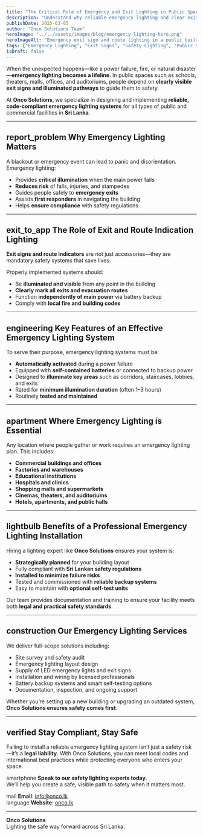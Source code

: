 ```yaml
---
title: "The Critical Role of Emergency and Exit Lighting in Public Spaces"
description: "Understand why reliable emergency lighting and clear exit signage are essential for safety and compliance in any venue."
publishDate: 2025-03-05
author: "Onco Solutions Team"
heroImage: "../../assets/images/blog/emergency-lighting-hero.png"
heroImageAlt: "Emergency exit sign and route lighting in a public building"
tags: ["Emergency Lighting", "Exit Signs", "Safety Lighting", "Public Spaces", "Compliance", "Onco Solutions"]
isDraft: false
---
```


When the unexpected happens—like a power failure, fire, or natural disaster—**emergency lighting becomes a lifeline**. In public spaces such as schools, theaters, malls, offices, and auditoriums, people depend on **clearly visible exit signs and illuminated pathways** to guide them to safety.

At **Onco Solutions**, we specialize in designing and implementing **reliable, code-compliant emergency lighting systems** for all types of public and commercial facilities in **Sri Lanka**.

---

## <span class="material-icons">report_problem</span> Why Emergency Lighting Matters

A blackout or emergency event can lead to panic and disorientation. Emergency lighting:

- Provides **critical illumination** when the main power fails  
- **Reduces risk** of falls, injuries, and stampedes  
- Guides people safely to **emergency exits**  
- Assists **first responders** in navigating the building  
- Helps **ensure compliance** with safety regulations  

---

## <span class="material-icons">exit_to_app</span> The Role of Exit and Route Indication Lighting

**Exit signs and route indicators** are not just accessories—they are mandatory safety systems that save lives.

Properly implemented systems should:

- Be **illuminated and visible** from any point in the building  
- **Clearly mark all exits and evacuation routes**  
- Function **independently of main power** via battery backup  
- Comply with **local fire and building codes**  

---

## <span class="material-icons">engineering</span> Key Features of an Effective Emergency Lighting System

To serve their purpose, emergency lighting systems must be:

- **Automatically activated** during a power failure  
- Equipped with **self-contained batteries** or connected to backup power  
- Designed to **illuminate key areas** such as corridors, staircases, lobbies, and exits  
- Rated for **minimum illumination duration** (often 1–3 hours)  
- Routinely **tested and maintained**  

---

## <span class="material-icons">apartment</span> Where Emergency Lighting is Essential

Any location where people gather or work requires an emergency lighting plan. This includes:

- **Commercial buildings and offices**  
- **Factories and warehouses**  
- **Educational institutions**  
- **Hospitals and clinics**  
- **Shopping malls and supermarkets**  
- **Cinemas, theaters, and auditoriums**  
- **Hotels, apartments, and public halls**  

---

## <span class="material-icons">lightbulb</span> Benefits of a Professional Emergency Lighting Installation

Hiring a lighting expert like **Onco Solutions** ensures your system is:

- **Strategically planned** for your building layout  
- Fully compliant with **Sri Lankan safety regulations**  
- **Installed to minimize failure risks**  
- Tested and commissioned with **reliable backup systems**  
- Easy to maintain with **optional self-test units**  

Our team provides documentation and training to ensure your facility meets both **legal and practical safety standards**.

---

## <span class="material-icons">construction</span> Our Emergency Lighting Services

We deliver full-scope solutions including:

- Site survey and safety audit  
- Emergency lighting layout design  
- Supply of LED emergency lights and exit signs  
- Installation and wiring by licensed professionals  
- Battery backup systems and smart self-testing options  
- Documentation, inspection, and ongoing support  

Whether you’re setting up a new building or upgrading an outdated system, **Onco Solutions ensures safety comes first**.

---

## <span class="material-icons">verified</span> Stay Compliant, Stay Safe

Failing to install a reliable emergency lighting system isn’t just a safety risk—it’s a **legal liability**. With Onco Solutions, you can meet local codes and international best practices while protecting everyone who enters your space.

<span class="material-icons">smartphone</span> **Speak to our safety lighting experts today.**  
We’ll help you create a safe, visible path to safety when it matters most.

<span class="material-icons">mail</span> **Email**: info@onco.lk  
<span class="material-icons">language</span> **Website**: [onco.lk](https://onco.lk)

---

**Onco Solutions**  
Lighting the safe way forward across Sri Lanka.
